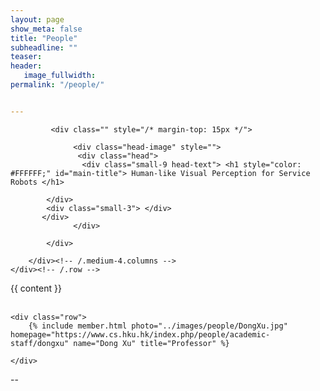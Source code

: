 ```yaml
---
layout: page
show_meta: false
title: "People"
subheadline: ""
teaser: 
header:
   image_fullwidth: 
permalink: "/people/"


---
```


<div id="header-home">
    <div class="row">
        <div class="">

             <div class="" style="/* margin-top: 15px */">
  
                  <div class="head-image" style="">
                   <div class="head">
                    <div class="small-9 head-text"> <h1 style="color: #FFFFFF;" id="main-title"> Human-like Visual Perception for Service Robots </h1>
<!--                         <h3 class="" style="" id="sub-title"> of <span>M</span>ultimedia and <span>M</span>achine <span>L</span>earning <br>HKU </h3> -->
			</div>
			<div class="small-3"> </div>
		   </div>
                  </div>
    
            </div>

        </div><!-- /.medium-4.columns -->
    </div><!-- /.row -->
</div><!-- /#header-home -->


<div class="row">
    {{ content }}
</div>

<div class="row">
    <div class="row">
<!--         <h3>Faculty</h3> -->
        <br/>
    </div>
    
    <div class="row">
        {% include member.html photo="../images/people/DongXu.jpg" homepage="https://www.cs.hku.hk/index.php/people/academic-staff/dongxu" name="Dong Xu" title="Professor" %}
        
    </div>

</div>

--
